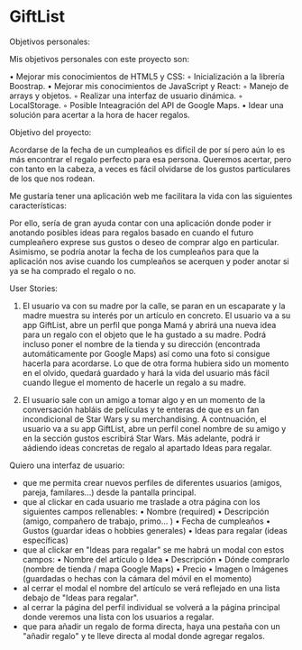 # GiftList

Objetivos personales:

Mis objetivos personales con este proyecto son:

• Mejorar mis conocimientos de HTML5 y CSS:
    ◦ Inicialización a la librería Boostrap.
• Mejorar mis conocimientos de JavaScript y React:
    ◦ Manejo de arrays y objetos.
    ◦ Realizar una interfaz de usuario dinámica.
    ◦ LocalStorage.
    ◦ Posible Inteagración del API de Google Maps.
 • Idear una solución para acertar a la hora de hacer regalos.
 
Objetivo del proyecto:
 
Acordarse de la fecha de un cumpleaños es difícil de por sí pero aún lo es más encontrar el regalo perfecto para esa persona. Queremos acertar, pero con tanto en la cabeza, a veces es fácil olvidarse de los gustos particulares de los que nos rodean.

Me gustaría tener una aplicación web me facilitara la vida con las siguientes características:

Por ello, sería de gran ayuda contar con una aplicación donde poder ir anotando posibles ideas para regalos basado en cuando el futuro cumpleañero exprese sus gustos o deseo de comprar algo en particular.  Asimismo, se podría anotar la fecha de los cumpleaños para que la aplicación nos avise cuando los cumpleaños se acerquen y poder anotar si ya se ha comprado el regalo o no.

User Stories:
1) El usuario va con su madre por la calle, se paran en un escaparate y la madre muestra su interés por un artículo en concreto. El usuario va a su app GiftList, abre un perfil que ponga Mamá y abrirá una nueva idea para un regalo con el objeto que le ha gustado a su madre. Podrá incluso poner el nombre de la tienda y su dirección (encontrada automáticamente por Google Maps) así como una foto si consigue hacerla para acordarse. Lo que de otra forma hubiera sido un momento en el olvido, quedará guardado y hará la vida del usuario más fácil cuando llegue el momento de hacerle un regalo a su madre. 

2) El usuario sale con un amigo a tomar algo y en un momento de la conversación habláis de películas y te enteras de que es un fan incondicional de Star Wars y su merchandising. A contnuación, el usuario va a su app GiftList, abre un perfil conel nombre de su amigo y en la sección gustos escribirá Star Wars. Más adelante, podrá ir aádiendo ideas concretas de regalo al apartado Ideas para regalar. 

Quiero una interfaz de usuario:
- que me permita crear nuevos perfiles de diferentes usuarios (amigos, pareja, familares...) desde la pantalla principal.
- que al clickar en cada usuario me traslade a otra página con los siguientes campos rellenables:
   • Nombre (required)
   • Descripción (amigo, compañero de trabajo, primo... )
   • Fecha de cumpleaños
   • Gustos (guardar ideas o hobbies generales)
   • Ideas para regalar (ideas específicas)
 - que al clickar en "Ideas para regalar" se me habrá un modal con estos campos:
   • Nombre del artículo o Idea
   • Descripción
   • Dónde comprarlo (nombre de tienda / mapa Google Maps)
   • Precio
   • Imagen o Imágenes (guardadas o hechas con la cámara del móvil en el momento)
 - al cerrar el modal el nombre del artículo se verá reflejado en una lista debajo de "Ideas para regalar".
 - al cerrar la página del perfil individual se volverá a la página principal donde veremos una lista con los usuarios a regalar.
 - que para añadir un regalo de forma directa, haya una pestaña con un "añadir regalo" y te lleve directa al modal donde agregar regalos.

